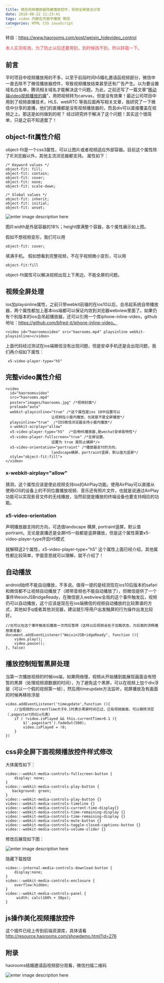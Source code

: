 ```yaml
---
title: 微信视频播放器隐藏播放控件，视频全屏做法分享
date: 2018-08-22 11:23:41
tags: video 内嵌在页面中播放 微信
categories: HTML CSS JavaScript
---
```


<!--more-->

<p>转自：<a href="https://www.haorooms.com/post/weixin_hidevideo_control">https://www.haorooms.com/post/weixin_hidevideo_control</a></p>

<p><span style="color:#f33b45;">本人实测有效。为了防止以后还要用到，到时候找不到，所以转载一下。</span></p>

<h2>前言</h2>

<p>平时项目中视频播放用的不多，以至于前段时间h5婚礼邀请函视频部分，微信中一直去除不了微信播放器控件，导致视频播放结束甚至还有广告产生。以为要设置域名白名单，腾讯相关域名才能解决这个问题。为此，之前还写了一篇文章“<a href="http://www.haorooms.com/post/mobile_video">移动端video视频播放的痛</a>”，用把视频转为canvas，但是没有效果！最近公司项目中用到了视频直播技术，HLS、webRTC 等我后面再写相关文章，我研究了一下微信中分享的直播，他们的直播都是没有视频播放器的，而且div可以直接覆盖在视频之上。那这是如何做到的呢？ 经过研究终于解决了这个问题！其实这个很简单，只是之前不知道罢了！</p>

<h2>object-fit属性介绍</h2>

<p>object-fit是一个css3属性，可以让图片或者视频适应外部容器。目前这个属性除了IE浏览器以外，其他主流浏览器都支持。 属性如下：</p>

<pre class="has">
<code>/* Keyword values */
object-fit: fill; 
object-fit: contain;
object-fit: cover;
object-fit: none;
object-fit: scale-down;

/* Global values */
object-fit: inherit;
object-fit: initial;
object-fit: unset;</code></pre>

<p><img alt="enter image description here" class="has" src="https://www.haorooms.com/uploads/images/objectfill.png" /></p>

<p>图片width是外层容器的18%；height撑满整个容器，各个属性展示如上图。</p>

<p>假如不想视频变形，我们可以用</p>

<pre class="has">
<code>object-fit: cover; </code></pre>

<p>填满手机。 假如想看到完整视频，不在乎视频微小变形，可以用</p>

<pre class="has">
<code>object-fit:fill</code></pre>

<p>object-fit属性可以解决视频出现上下黑边，不能全屏的问题。</p>

<h2>视频全屏处理</h2>

<p>ios加playsinline属性，之前只带webkit前缀的在ios10以后，会吊起系统自带播放器，两个属性都加上基本ios端都可以保证内敛到浏览器webview里面了。如果仍有个别版本的ios会吊起播放器，还可以引用一个库iphone-inline-video，github地址：<a href="https://github.com/bfred-it/iphone-inline-video%E3%80%82">https://github.com/bfred-it/iphone-inline-video。</a></p>

<pre class="has">
<code>&lt;video id="haoroomsvideo" src="haorooms.mp4" playsinline webkit-playsinline&gt;&lt;/video&gt;</code></pre>

<p>上面代码经过测试在ios端微信没有出现问题，但是安卓手机还是会出现问题，我们再介绍如下属性：</p>

<pre class="has">
<code> x5-video-player-type="h5"</code></pre>

<h2>完整video属性介绍</h2>

<pre class="has">
<code>&lt;video
  id="haoroomsvideo" 
  src="haorooms.mp4" 
  poster="images/haorooms.jpg" /*视频封面*/
  preload="auto" 
  webkit-playsinline="true" /*这个属性是ios 10中设置可以
                     让视频在小窗内播放，也就是不是全屏播放*/  
  playsinline="true"  /*IOS微信浏览器支持小窗内播放*/ 
  x-webkit-airplay="allow" 
  x5-video-player-type="h5"  /*启用H5播放器,是wechat安卓版特性*/
  x5-video-player-fullscreen="true" /*全屏设置，
                     设置为 true 是防止横屏*/&gt;
  x5-video-orientation="portraint" /*播放器支付的方向，
                     landscape横屏，portraint竖屏，默认值为竖屏*/
  style="object-fit:fill"&gt;
&lt;/video&gt;</code></pre>

<h3>x-webkit-airplay="allow"</h3>

<p>猜测，这个属性应该是使此视频支持ios的AirPlay功能。使用AirPlay可以直接从使用iOS的设备上的不同位置播放视频、音乐还有照片文件，也就是说通过AirPlay功能可以实现影音文件的无线播放，当然前提是播放的终端设备也要支持相应的功能。</p>

<h3>x5-video-orientation</h3>

<p>声明播放器支持的方向，可选值landscape 横屏, portraint竖屏。默认值portraint。无论是直播还是全屏H5一般都是竖屏播放，但是这个属性需要x5-video-player-type开启H5模式</p>

<p>就解释这2个属性，x5-video-player-type="h5" 这个属性上面已经介绍，其他属性都比较简单，字面意思就可以理解，就不介绍了！</p>

<h2>自动播放</h2>

<p>android始终不能自动播放，不多说。值得一提的是经测现在ios10后版本的safari和微信都不让视频自动播放了（顺带音频也不能自动播放了），但微信提供了一个事件WeixinJSBridgeReady，在微信嵌入webview全局的这个事件触发后，视频仍可以自动播放，这个应该是现在在ios端微信的视频自动播放的比较靠谱的方式，其他如手q或者其他浏览器，建议就引导用户出发触屏的行为操作出发比较好。</p>

<pre class="has">
<code>//也可以在这个事件触发后播放一次然后暂停（这样以后视频会处于加载状态，为后面的流畅播放做准备）
document.addEventListener("WeixinJSBridgeReady", function (){ 
    video.play();
    video.pause();
}, false)</code></pre>

<h2>播放控制短暂黑屏处理</h2>

<p>当第一次播放视频的时候ios端，如果网络慢，视频从开始播到能展现画面会有短暂的黑屏（处理视频源数据的时间），为了避免这个黑屏，可以在视频上加个div浮层（可以一个假的视频第一帧），然后用timeupdate方法监听，视屏播放及有画面的时候再移除浮层</p>

<pre class="has">
<code>video.addEventListener('timeupdate',function (){
    //当视频的currentTime大于0.1时表示黑屏时间已过，已有视频画面，可以移除浮层（.pagestart的div元素）
    if ( !video.isPlayed &amp;&amp; this.currentTime&gt;0.1 ){
        $('.pagestart').fadeOut(500);
        video.isPlayed = !0;
    }
})</code></pre>

<h2>css非全屏下面视频播放控件样式修改</h2>

<p>大体属性如下：</p>

<pre class="has">
<code>video::-webkit-media-controls-fullscreen-button {
    display: none;
}
video::-webkit-media-controls-play-button {
   background: green; 
}
video::-webkit-media-controls-play-button {}
video::-webkit-media-controls-timeline {}
video::-webkit-media-controls-current-time-display{}
video::-webkit-media-controls-time-remaining-display {}
video::-webkit-media-controls-time-remaining-display {}
video::-webkit-media-controls-mute-button {}
video::-webkit-media-controls-toggle-closed-captions-button {}
video::-webkit-media-controls-volume-slider {}</code></pre>

<p>修改后展现如下图：</p>

<p><img alt="enter image description here" class="has" src="https://www.haorooms.com/uploads/images/video.png" /></p>

<p>隐藏下载按钮</p>

<pre class="has">
<code>video::-internal-media-controls-download-button {
    display:none;
}
video::-webkit-media-controls-enclosure {
    overflow:hidden;
}
video::-webkit-media-controls-panel {
     width: calc(100% + 30px);
}</code></pre>

<h2>js操作美化视频播放控件</h2>

<p>这个插件已经上传到前端资源库，具体请看 <a href="http://resource.haorooms.com/showdemo.html?id=276">http://resource.haorooms.com/showdemo.html?id=276</a></p>

<h2>附录</h2>

<p>haorooms结婚邀请函视频部分观看，微信扫描二维码</p>

<p><img alt="enter image description here" class="has" src="https://www.haorooms.com/uploads/images/haoroomsvideo.png" /></p>
